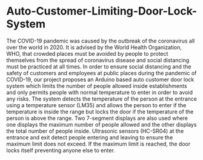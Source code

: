 # Auto-Customer-Limiting-Door-Lock-System
The COVID-19 pandemic was caused by the outbreak of the coronavirus all over the world in 2020. It is advised by the
World Health Organization, WHO, that crowded places must
be avoided by people to protect themselves from the spread of
coronavirus disease and social distancing must be practiced at
all times. In order to ensure social distancing and the safety of
customers and employees at public places during the pandemic
of COVID-19, our project proposes an Arduino based auto
customer door lock system which limits the number of people
allowed inside establishments and only permits people with
normal temperature to enter in order to avoid any risks. The
system detects the temperature of the person at the entrance
using a temperature sensor (LM35) and allows the person to
enter if the temperature is inside the range but locks the door if
the temperature of the person is above the range. Two 7-segment
displays are also used where one displays the maximum number
of people allowed and the other displays the total number of
people inside. Ultrasonic sensors (HC-SR04) at the entrance and
exit detect people entering and leaving to ensure the maximum
limit does not exceed. If the maximum limit is reached, the door
locks itself preventing anyone else to enter.
